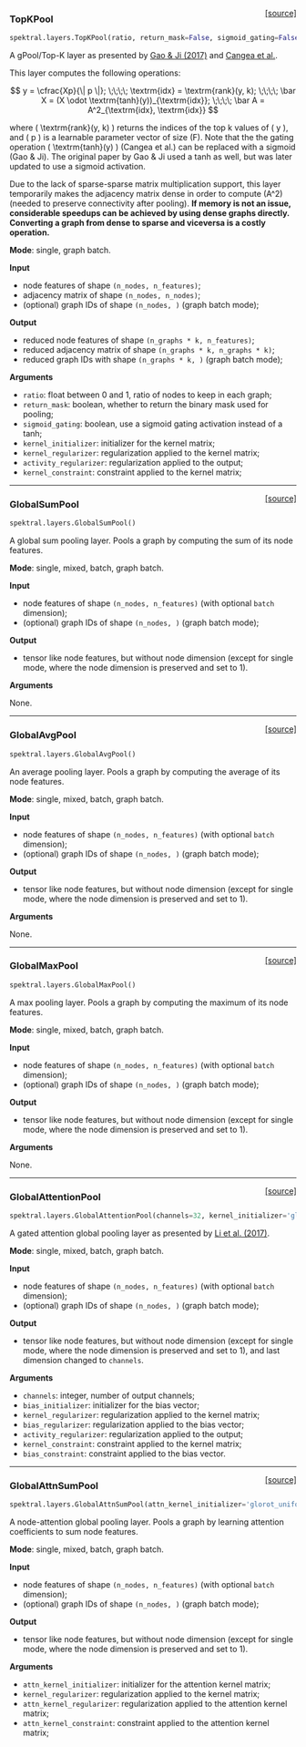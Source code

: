 <span style="float:right;">[[source]](https://github.com/danielegrattarola/spektral/blob/master/spektral/layers/pooling.py#L12)</span>
### TopKPool

```python
spektral.layers.TopKPool(ratio, return_mask=False, sigmoid_gating=False, kernel_initializer='glorot_uniform', kernel_regularizer=None, activity_regularizer=None, kernel_constraint=None)
```


A gPool/Top-K layer as presented by
[Gao & Ji (2017)](http://proceedings.mlr.press/v97/gao19a/gao19a.pdf) and
[Cangea et al.](https://arxiv.org/abs/1811.01287).

This layer computes the following operations:

$$
y = \cfrac{Xp}{\| p \|}; \;\;\;\;
\textrm{idx} = \textrm{rank}(y, k); \;\;\;\;
\bar X = (X \odot \textrm{tanh}(y))_{\textrm{idx}}; \;\;\;\;
\bar A = A^2_{\textrm{idx}, \textrm{idx}}
$$

where \( \textrm{rank}(y, k) \) returns the indices of the top k values of
\( y \), and \( p \) is a learnable parameter vector of size \(F\).
Note that the the gating operation \( \textrm{tanh}(y) \) (Cangea et al.)
can be replaced with a sigmoid (Gao & Ji). The original paper by Gao & Ji
used a tanh as well, but was later updated to use a sigmoid activation.

Due to the lack of sparse-sparse matrix multiplication support, this layer
temporarily makes the adjacency matrix dense in order to compute \(A^2\)
(needed to preserve connectivity after pooling).
**If memory is not an issue, considerable speedups can be achieved by using
dense graphs directly.
Converting a graph from dense to sparse and viceversa is a costly operation.**

**Mode**: single, graph batch.

**Input**

- node features of shape `(n_nodes, n_features)`;
- adjacency matrix of shape `(n_nodes, n_nodes)`;
- (optional) graph IDs of shape `(n_nodes, )` (graph batch mode);

**Output**

- reduced node features of shape `(n_graphs * k, n_features)`;
- reduced adjacency matrix of shape `(n_graphs * k, n_graphs * k)`;
- reduced graph IDs with shape `(n_graphs * k, )` (graph batch mode);

**Arguments**

- `ratio`: float between 0 and 1, ratio of nodes to keep in each graph;
- `return_mask`: boolean, whether to return the binary mask used for pooling;
- `sigmoid_gating`: boolean, use a sigmoid gating activation instead of a
tanh;
- `kernel_initializer`: initializer for the kernel matrix;
- `kernel_regularizer`: regularization applied to the kernel matrix;
- `activity_regularizer`: regularization applied to the output;
- `kernel_constraint`: constraint applied to the kernel matrix;

----

<span style="float:right;">[[source]](https://github.com/danielegrattarola/spektral/blob/master/spektral/layers/pooling.py#L168)</span>
### GlobalSumPool

```python
spektral.layers.GlobalSumPool()
```


A global sum pooling layer. Pools a graph by computing the sum of its node
features.

**Mode**: single, mixed, batch, graph batch.

**Input**

- node features of shape `(n_nodes, n_features)` (with optional `batch`
dimension);
- (optional) graph IDs of shape `(n_nodes, )` (graph batch mode);

**Output**

- tensor like node features, but without node dimension (except for single
mode, where the node dimension is preserved and set to 1).

**Arguments**

None.


----

<span style="float:right;">[[source]](https://github.com/danielegrattarola/spektral/blob/master/spektral/layers/pooling.py#L231)</span>
### GlobalAvgPool

```python
spektral.layers.GlobalAvgPool()
```


An average pooling layer. Pools a graph by computing the average of its node
features.

**Mode**: single, mixed, batch, graph batch.

**Input**

- node features of shape `(n_nodes, n_features)` (with optional `batch`
dimension);
- (optional) graph IDs of shape `(n_nodes, )` (graph batch mode);

**Output**

- tensor like node features, but without node dimension (except for single
mode, where the node dimension is preserved and set to 1).

**Arguments**

None.

----

<span style="float:right;">[[source]](https://github.com/danielegrattarola/spektral/blob/master/spektral/layers/pooling.py#L295)</span>
### GlobalMaxPool

```python
spektral.layers.GlobalMaxPool()
```


A max pooling layer. Pools a graph by computing the maximum of its node
features.

**Mode**: single, mixed, batch, graph batch.

**Input**

- node features of shape `(n_nodes, n_features)` (with optional `batch`
dimension);
- (optional) graph IDs of shape `(n_nodes, )` (graph batch mode);

**Output**

- tensor like node features, but without node dimension (except for single
mode, where the node dimension is preserved and set to 1).

**Arguments**

None.

----

<span style="float:right;">[[source]](https://github.com/danielegrattarola/spektral/blob/master/spektral/layers/pooling.py#L357)</span>
### GlobalAttentionPool

```python
spektral.layers.GlobalAttentionPool(channels=32, kernel_initializer='glorot_uniform', bias_initializer='zeros', kernel_regularizer=None, bias_regularizer=None, activity_regularizer=None, kernel_constraint=None, bias_constraint=None)
```


A gated attention global pooling layer as presented by
[Li et al. (2017)](https://arxiv.org/abs/1511.05493).

**Mode**: single, mixed, batch, graph batch.

**Input**

- node features of shape `(n_nodes, n_features)` (with optional `batch`
dimension);
- (optional) graph IDs of shape `(n_nodes, )` (graph batch mode);

**Output**

- tensor like node features, but without node dimension (except for single
mode, where the node dimension is preserved and set to 1), and last
dimension changed to `channels`.

**Arguments**

- `channels`: integer, number of output channels;
- `bias_initializer`: initializer for the bias vector;
- `kernel_regularizer`: regularization applied to the kernel matrix;
- `bias_regularizer`: regularization applied to the bias vector;
- `activity_regularizer`: regularization applied to the output;
- `kernel_constraint`: constraint applied to the kernel matrix;
- `bias_constraint`: constraint applied to the bias vector.

----

<span style="float:right;">[[source]](https://github.com/danielegrattarola/spektral/blob/master/spektral/layers/pooling.py#L477)</span>
### GlobalAttnSumPool

```python
spektral.layers.GlobalAttnSumPool(attn_kernel_initializer='glorot_uniform', kernel_regularizer=None, attn_kernel_regularizer=None, attn_kernel_constraint=None)
```


A node-attention global pooling layer. Pools a graph by learning attention
coefficients to sum node features.

**Mode**: single, mixed, batch, graph batch.

**Input**

- node features of shape `(n_nodes, n_features)` (with optional `batch`
dimension);
- (optional) graph IDs of shape `(n_nodes, )` (graph batch mode);

**Output**

- tensor like node features, but without node dimension (except for single
mode, where the node dimension is preserved and set to 1).

**Arguments**

- `attn_kernel_initializer`: initializer for the attention kernel matrix;
- `kernel_regularizer`: regularization applied to the kernel matrix;  
- `attn_kernel_regularizer`: regularization applied to the attention kernel 
matrix;
- `attn_kernel_constraint`: constraint applied to the attention kernel
matrix;
